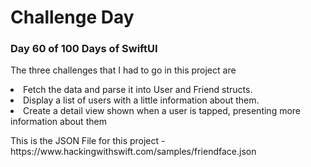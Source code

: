 <h1> Challenge Day </h1> 
<h3> Day 60 of 100 Days of SwiftUI </h3> 

<p> The three challenges that I had to go in this project are 
<li> Fetch the data and parse it into User and Friend structs. </li> 
<li> Display a list of users with a little information about them. </li> 
<li> Create a detail view shown when a user is tapped, presenting more information about them </li> 
</p> 

<p> This is the JSON File for this project - https://www.hackingwithswift.com/samples/friendface.json </p> 

